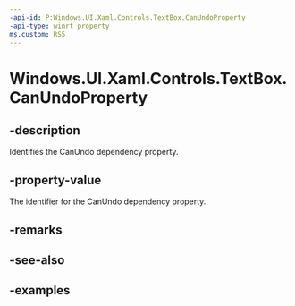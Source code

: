 ```yaml
---
-api-id: P:Windows.UI.Xaml.Controls.TextBox.CanUndoProperty
-api-type: winrt property
ms.custom: RS5
---
```


<!-- Property syntax.
public DependencyProperty CanUndoProperty { get; }
-->

# Windows.UI.Xaml.Controls.TextBox.CanUndoProperty

## -description

Identifies the CanUndo dependency property.

## -property-value

The identifier for the CanUndo dependency property.

## -remarks

## -see-also

## -examples

